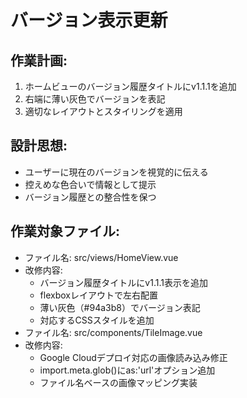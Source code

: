# バージョン表示更新

## 作業計画:
1. ホームビューのバージョン履歴タイトルにv1.1.1を追加
2. 右端に薄い灰色でバージョンを表記
3. 適切なレイアウトとスタイリングを適用

## 設計思想:
- ユーザーに現在のバージョンを視覚的に伝える
- 控えめな色合いで情報として提示
- バージョン履歴との整合性を保つ

## 作業対象ファイル:
- ファイル名: src/views/HomeView.vue
- 改修内容:
  - バージョン履歴タイトルにv1.1.1表示を追加
  - flexboxレイアウトで左右配置
  - 薄い灰色（#94a3b8）でバージョン表記
  - 対応するCSSスタイルを追加
- ファイル名: src/components/TileImage.vue
- 改修内容:
  - Google Cloudデプロイ対応の画像読み込み修正
  - import.meta.glob()にas:'url'オプション追加
  - ファイル名ベースの画像マッピング実装